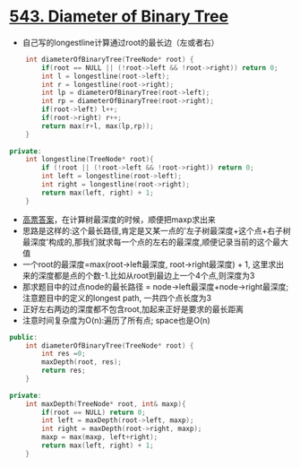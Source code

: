 # [543. Diameter of Binary Tree](https://leetcode.com/problems/diameter-of-binary-tree/description/)
* 自己写的longestline计算通过root的最长边（左或者右）

```c++
    int diameterOfBinaryTree(TreeNode* root) {
        if(root == NULL || (!root->left && !root->right)) return 0;
        int l = longestline(root->left);
        int r = longestline(root->right);
        int lp = diameterOfBinaryTree(root->left);
        int rp = diameterOfBinaryTree(root->right);
        if(root->left) l++;
        if(root->right) r++;
        return max(r+l, max(lp,rp));
    }
    
private:
    int longestline(TreeNode* root){
        if (!root || (!root->left && !root->right)) return 0;
        int left = longestline(root->left);
        int right = longestline(root->right);
        return max(left, right) + 1;
    }
```

* [高票答案](https://leetcode.com/problems/diameter-of-binary-tree/solution/)，在计算树最深度的时候，顺便把maxp求出来
* 思路是这样的:这个最长路径,肯定是又某一点的'左子树最深度+这个点+右子树最深度'构成的,那我们就求每一个点的左右的最深度,顺便记录当前的这个最大值
* 一个root的最深度=max(root->left最深度, root->right最深度) + 1, 这里求出来的深度都是点的个数-1.比如从root到最边上一个4个点,则深度为3
* 那求题目中的过点node的最长路径 = node->left最深度+node->right最深度; 注意题目中的定义的longest path, 一共四个点长度为3
* 正好左右两边的深度都不包含root,加起来正好是要求的最长距离
* 注意时间复杂度为O(n):遍历了所有点; space也是O(n)


```c++
public:
    int diameterOfBinaryTree(TreeNode* root) {
        int res =0;
        maxDepth(root, res);
        return res;
    }
    
private:
    int maxDepth(TreeNode* root, int& maxp){
        if(root == NULL) return 0;
        int left = maxDepth(root->left, maxp);
        int right = maxDepth(root->right, maxp);
        maxp = max(maxp, left+right);
        return max(left, right) + 1;
    }
```
